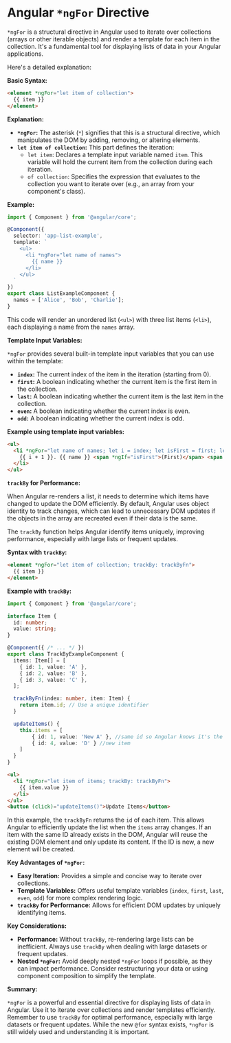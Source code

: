 # Angular `*ngFor` Directive

`*ngFor` is a structural directive in Angular used to iterate over collections (arrays or other iterable objects) and render a template for each item in the collection. It's a fundamental tool for displaying lists of data in your Angular applications.

Here's a detailed explanation:

**Basic Syntax:**

```html
<element *ngFor="let item of collection">
  {{ item }}
</element>
```

**Explanation:**

*   **`*ngFor`:** The asterisk (`*`) signifies that this is a structural directive, which manipulates the DOM by adding, removing, or altering elements.
*   **`let item of collection`:** This part defines the iteration:
    *   `let item`: Declares a template input variable named `item`. This variable will hold the current item from the collection during each iteration.
    *   `of collection`: Specifies the expression that evaluates to the collection you want to iterate over (e.g., an array from your component's class).

**Example:**

```typescript
import { Component } from '@angular/core';

@Component({
  selector: 'app-list-example',
  template: `
    <ul>
      <li *ngFor="let name of names">
        {{ name }}
      </li>
    </ul>
  `
})
export class ListExampleComponent {
  names = ['Alice', 'Bob', 'Charlie'];
}
```

This code will render an unordered list (`<ul>`) with three list items (`<li>`), each displaying a name from the `names` array.

**Template Input Variables:**

`*ngFor` provides several built-in template input variables that you can use within the template:

*   **`index`:** The current index of the item in the iteration (starting from 0).
*   **`first`:** A boolean indicating whether the current item is the first item in the collection.
*   **`last`:** A boolean indicating whether the current item is the last item in the collection.
*   **`even`:** A boolean indicating whether the current index is even.
*   **`odd`:** A boolean indicating whether the current index is odd.

**Example using template input variables:**

```html
<ul>
  <li *ngFor="let name of names; let i = index; let isFirst = first; let isLast = last">
    {{ i + 1 }}. {{ name }} <span *ngIf="isFirst">(First)</span> <span *ngIf="isLast">(Last)</span>
  </li>
</ul>
```

**`trackBy` for Performance:**

When Angular re-renders a list, it needs to determine which items have changed to update the DOM efficiently. By default, Angular uses object identity to track changes, which can lead to unnecessary DOM updates if the objects in the array are recreated even if their data is the same.

The `trackBy` function helps Angular identify items uniquely, improving performance, especially with large lists or frequent updates.

**Syntax with `trackBy`:**

```html
<element *ngFor="let item of collection; trackBy: trackByFn">
  {{ item }}
</element>
```

**Example with `trackBy`:**

```typescript
import { Component } from '@angular/core';

interface Item {
  id: number;
  value: string;
}

@Component({ /* ... */ })
export class TrackByExampleComponent {
  items: Item[] = [
    { id: 1, value: 'A' },
    { id: 2, value: 'B' },
    { id: 3, value: 'C' },
  ];

  trackByFn(index: number, item: Item) {
    return item.id; // Use a unique identifier
  }

  updateItems() {
    this.items = [
        { id: 1, value: 'New A' }, //same id so Angular knows it's the same item
        { id: 4, value: 'D' } //new item
    ]
  }
}
```

```html
<ul>
  <li *ngFor="let item of items; trackBy: trackByFn">
    {{ item.value }}
  </li>
</ul>
<button (click)="updateItems()">Update Items</button>
```

In this example, the `trackByFn` returns the `id` of each item. This allows Angular to efficiently update the list when the `items` array changes. If an item with the same ID already exists in the DOM, Angular will reuse the existing DOM element and only update its content. If the ID is new, a new element will be created.

**Key Advantages of `*ngFor`:**

*   **Easy Iteration:** Provides a simple and concise way to iterate over collections.
*   **Template Variables:** Offers useful template variables (`index`, `first`, `last`, `even`, `odd`) for more complex rendering logic.
*   **`trackBy` for Performance:** Allows for efficient DOM updates by uniquely identifying items.

**Key Considerations:**

*   **Performance:** Without `trackBy`, re-rendering large lists can be inefficient. Always use `trackBy` when dealing with large datasets or frequent updates.
*   **Nested `*ngFor`:** Avoid deeply nested `*ngFor` loops if possible, as they can impact performance. Consider restructuring your data or using component composition to simplify the template.

**Summary:**

`*ngFor` is a powerful and essential directive for displaying lists of data in Angular. Use it to iterate over collections and render templates efficiently. Remember to use `trackBy` for optimal performance, especially with large datasets or frequent updates. While the new `@for` syntax exists, `*ngFor` is still widely used and understanding it is important.

